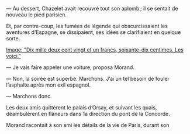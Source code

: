 — Au dessert, Chazelet avait recouvré tout son aplomb ; il se sentait de
nouveau le pied parisien.

Et, par contre-coup, les fumées de légende qui obscurcissaient les aventures
d’Espagne, se dissipaient, ses idées se clarifiaient en quelque sorte.

[Image: "Dix mille deux cent vingt et un francs, soixante-dix centimes. Les voici."](../images/1-page-053.JPG)
 
— Je vais faire appeler une voiture, proposa Morand.

— Non, la soirée est superbe. Marchons. J’ai un tel besoin de fouler l’asphalte
après mon exil espagnol.

— Marchons donc.

Les deux amis quittèrent le palais d’Orsay, et suivant les quais, déambulèrent
en flâneurs dans 1a direction du pont de la Concorde.

Morand racontait à son ami les détails de la vie de Paris, durant son
